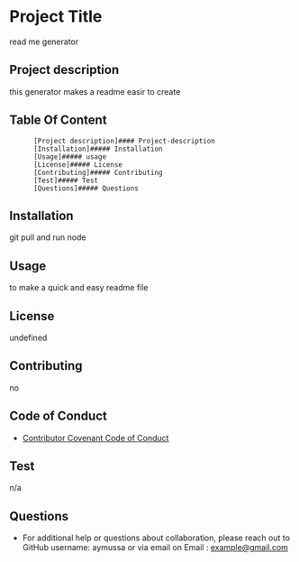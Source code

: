 # Project Title
read me generator

## Project description
this generator makes a readme easir to create

## Table Of Content

          [Project description]#### Project-description
          [Installation]##### Installation
          [Usage]##### usage
          [License]##### License
          [Contributing]##### Contributing
          [Test]##### Test
          [Questions]##### Questions
          

## Installation
git pull and run node

## Usage
to make a quick and easy readme file

## License 
undefined

## Contributing
no

## Code of Conduct
* [Contributor Covenant Code of Conduct](https://www.contributor-covenant.org/version/2/0/code_of_conduct/code_of_conduct.md)


## Test
n/a

## Questions
* For additional help or questions about collaboration, please reach out to
GitHub username: aymussa 
or via email on
Email : example@gmail.com

